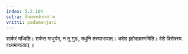 ```yaml
---
index: 5.2.104
sutra: सिकताशर्कराभ्यां च
vritti: padamanjari
---
```


 शार्करं मध्विति। शर्करा माधुर्यम्, न तु गुडः, मधुनि तस्याभावात्। अदेश इहोदाहरणमिति। देशे विसेषस्य वक्ष्यमाणत्वात् ॥